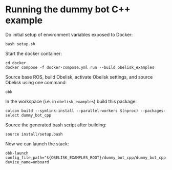 # Running the dummy bot C++ example
Do initial setup of environment variables exposed to Docker:
```
bash setup.sh
```
Start the docker container:
```
cd docker
docker compose -f docker-compose.yml run --build obelisk_examples
```
Source base ROS, build Obelisk, activate Obelisk settings, and source Obelisk using one command:
```
obk
```

In the workspace (i.e. in `obelisk_examples`) build this package:
```
colcon build --symlink-install --parallel-workers $(nproc) --packages-select dummy_bot_cpp
```
Source the generated bash script after building:
```
source install/setup.bash
```
Now we can launch the stack:
```
obk-launch config_file_path="${OBELISK_EXAMPLES_ROOT}/dummy_bot_cpp/dummy_bot_cpp.yaml" device_name=onboard
```
